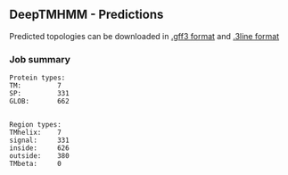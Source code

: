 ## DeepTMHMM - Predictions
Predicted topologies can be downloaded in [.gff3 format](TMRs.gff3) and [.3line format](predicted_topologies.3line)
### Job summary
```
Protein types:
TM:			7
SP:			331
GLOB:		662


Region types:
TMhelix:	7
signal:		331
inside:		626
outside:	380
TMbeta:		0
```
